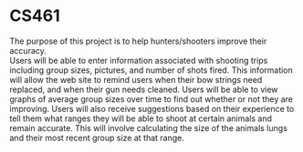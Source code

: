 CS461
=====

The purpose of this project is to help hunters/shooters improve their accuracy.<br>
Users will be able to enter information associated with shooting trips
including group sizes, pictures, and number of shots fired.
This information will allow the web site to remind users when their bow strings need replaced,
and when their gun needs cleaned.
Users will be able to view graphs of average group sizes over time to find out whether or not they are improving.
Users will also receive suggestions based on their experience to tell them what ranges they will be able to shoot at certain animals and remain accurate.
This will involve calculating the size of the animals lungs and their most recent group size at that range.
         
